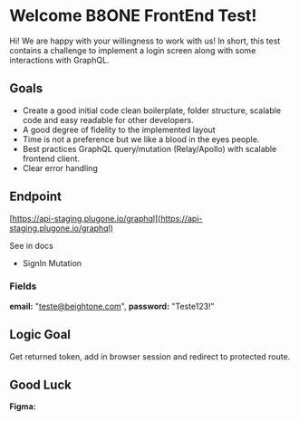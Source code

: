 # Welcome B8ONE FrontEnd Test!
Hi! We are happy with your willingness to work with us! In short, this test contains a challenge to implement a login screen along with some interactions with GraphQL.


## Goals

- Create a good initial code clean boilerplate, folder structure, scalable code and easy readable for other developers.
- A good degree of fidelity to the implemented layout
- Time is not a preference but we like a blood in the eyes people.
- Best practices GraphQL query/mutation (Relay/Apollo) with scalable frontend client.
- Clear error handling

## Endpoint

[https://api-staging.plugone.io/graphql](https://api-staging.plugone.io/graphql)

See in docs 

- SignIn Mutation

### Fields

**email:** "teste@beightone.com",
**password:** "Teste123!"

## Logic Goal

Get returned token, add in browser session and redirect to protected route.

## Good Luck

**Figma:** 
